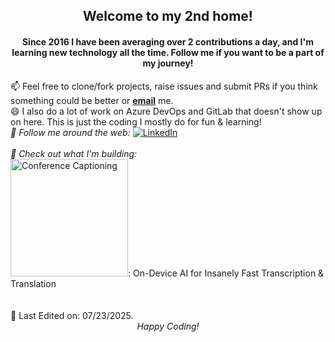 <div align="center">
<h2> Welcome to my 2nd home!</h2>
</div>

<div>

<h4 align="center">Since 2016 I have been averaging over 2 contributions a day, and I'm learning new technology all the time. Follow me if you want to be a part of my journey!</h4>
📫 Feel free to clone/fork projects, raise issues and submit PRs if you think something could be better or <a href="mailto:saamer@thefirstprototype.com"><b>email</b></a> me. </br>
😄 I also do a lot of work on Azure DevOps and GitLab that doesn't show up on here. This is just the coding I mostly do for fun & learning!
  

<!--
<img align="center" src="https://github-readme-stats.vercel.app/api/top-langs/?username=saamerm&count_private=true" alt="Saamer's Language Stats">
<img align="center" src="https://github-readme-stats.vercel.app/api?username=saamerm&count_private=true" alt="Saamer's Github Stats">
-->
</br>
<i>🌱 Follow me around the web:</i>
<a href="https://www.linkedin.com/in/saamer" target="_blank"><img src="https://img.shields.io/badge/LinkedIn-%230077B5.svg?&style=flat-square&logo=linkedin&logoColor=white" alt="LinkedIn"></a>
</br>
<!-- <a href="https://www.twitter.com/saamerm" target="_blank"><img src="https://img.shields.io/twitter/follow/saamerm" alt="Twitter"></a> -->

</br>
<i>🔭 Check out what I'm building:</i></br>
<a href="https://www.conferencecaptioning.com/" target="_blank"><img src="https://conferencecaptioning.com/images/logo-white.svg" alt="Conference Captioning" width="188"></a>: On-Device AI for Insanely Fast Transcription & Translation
</br></br></br>
💬 Last Edited on: 07/23/2025. 
</br>
</div>
<div align="center"><i>Happy Coding!</i></div>
<!--
- 🔭 I’m currently working on ...
- 🌱 I’m currently learning ...
- 👯 I’m looking to collaborate on ...
- 🤔 I’m looking for help with ...
- 💬 Ask me about ...
- 📫 How to reach me: ...
- 😄 Pronouns: ...
- ⚡ Fun fact: ...
-->
